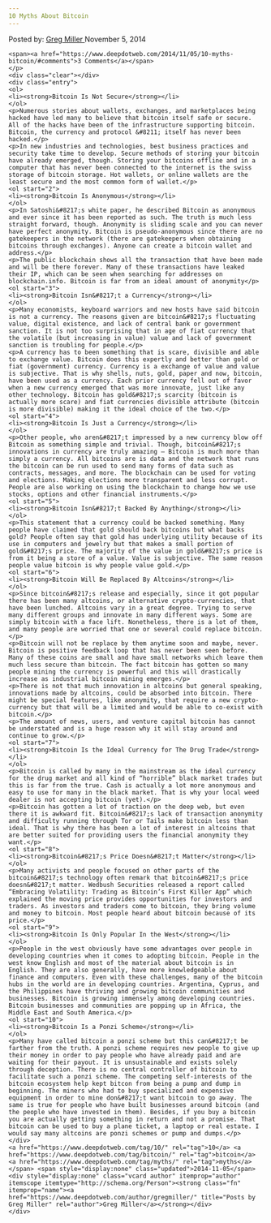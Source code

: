 ```yaml
---
10 Myths About Bitcoin
---
```

<article class="post-listing post-7034 post type-post status-publish format-standard has-post-thumbnail hentry  tag-545 tag-bitcoin tag-myths">
    <div class="post-inner">
        <span>Posted by: <a href="https://www.deepdotweb.com/author/gregmiller/" title="">Greg Miller </a></span>
    <span>November 5, 2014</span>
    
    <span><a href="https://www.deepdotweb.com/2014/11/05/10-myths-bitcoin/#comments">3 Comments</a></span>
    </p>
    <div class="clear"></div>
    <div class="entry">
    <ol>
    <li><strong>Bitcoin Is Not Secure</strong></li>
    </ol>
    <p>Numerous stories about wallets, exchanges, and marketplaces being hacked have led many to believe that bitcoin itself safe or secure. All of the hacks have been of the infrastructure supporting bitcoin. Bitcoin, the currency and protocol &#8211; itself has never been hacked.</p>
    <p>In new industries and technologies, best business practices and security take time to develop. Secure methods of storing your bitcoin have already emerged, though. Storing your bitcoins offline and in a computer that has never been connected to the internet is the swiss storage of bitcoin storage. Hot wallets, or online wallets are the least secure and the most common form of wallet.</p>
    <ol start="2">
    <li><strong>Bitcoin Is Anonymous</strong></li>
    </ol>
    <p>In Satoshi&#8217;s white paper, he described Bitcoin as anonymous and ever since it has been reported as such. The truth is much less straight forward, though. Anonymity is sliding scale and you can never have perfect anonymity. Bitcoin is pseudo-anonymous since there are no gatekeepers in the network (there are gatekeepers when obtaining bitcoins through exchanges). Anyone can create a bitcoin wallet and address.</p>
    <p>The public blockchain shows all the transaction that have been made and will be there forever. Many of these transactions have leaked their IP, which can be seen when searching for addresses on blockchain.info. Bitcoin is far from an ideal amount of anonymity</p>
    <ol start="3">
    <li><strong>Bitcoin Isn&#8217;t a Currency</strong></li>
    </ol>
    <p>Many economists, keyboard warriors and new hosts have said bitcoin is not a currency. The reasons given are bitcoin&#8217;s fluctuating value, digital existence, and lack of central bank or government sanction. It is not too surprising that in age of fiat currency that the volatile (but increasing in value) value and lack of government sanction is troubling for people.</p>
    <p>A currency has to been something that is scare, divisible and able to exchange value. Bitcoin does this expertly and better than gold or fiat (government) currency. Currency is a exchange of value and value is subjective. That is why shells, nuts, gold, paper and now, bitcoin, have been used as a currency. Each prior currency fell out of favor when a new currency emerged that was more innovate, just like any other technology. Bitcoin has gold&#8217;s scarcity (bitcoin is actually more scare) and fiat currencies divisible attribute (bitcoin is more divisible) making it the ideal choice of the two.</p>
    <ol start="4">
    <li><strong>Bitcoin Is Just a Currency</strong></li>
    </ol>
    <p>Other people, who aren&#8217;t impressed by a new currency blow off Bitcoin as something simple and trivial. Though, bitcoin&#8217;s innovations in currency are truly amazing – Bitcoin is much more than simply a currency. All bitcoins are is data and the network that runs the bitcoin can be run used to send many forms of data such as contracts, messages, and more. The blockchain can be used for voting and elections. Making elections more transparent and less corrupt. People are also working on using the blockchain to change how we use stocks, options and other financial instruments.</p>
    <ol start="5">
    <li><strong>Bitcoin Isn&#8217;t Backed By Anything</strong></li>
    </ol>
    <p>This statement that a currency could be backed something. Many people have claimed that gold should back bitcoins but what backs gold? People often say that gold has underlying utility because of its use in computers and jewelry but that makes a small portion of gold&#8217;s price. The majority of the value in gold&#8217;s price is from it being a store of a value. Value is subjective. The same reason people value bitcoin is why people value gold.</p>
    <ol start="6">
    <li><strong>Bitcoin Will Be Replaced By Altcoins</strong></li>
    </ol>
    <p>Since bitcoin&#8217;s release and especially, since it got popular there has been many altcoins, or alternative crypto-currencies, that have been lunched. Altcoins vary in a great degree. Trying to serve many different groups and innovate in many different ways. Some are simply bitcoin with a face lift. Nonetheless, there is a lot of them, and many people are worried that one or several could replace bitcoin.</p>
    <p>Bitcoin will not be replace by them anytime soon and maybe, never. Bitcoin is positive feedback loop that has never been seen before. Many of these coins are small and have small networks which leave them much less secure than bitcoin. The fact bitcoin has gotten so many people mining the currency is powerful and this will drastically increase as industrial bitcoin mining emerges.</p>
    <p>There is not that much innovation in altcoins but general speaking, innovations made by altcoins, could be absorbed into bitcoin. There might be special features, like anonymity, that require a new crypto-currency but that will be a limited and would be able to co-exist with bitcoin.</p>
    <p>The amount of news, users, and venture capital bitcoin has cannot be understated and is a huge reason why it will stay around and continue to grow.</p>
    <ol start="7">
    <li><strong>Bitcoin Is the Ideal Currency for The Drug Trade</strong></li>
    </ol>
    <p>Bitcoin is called by many in the mainstream as the ideal currency for the drug market and all kind of “horrible” black market trades but this is far from the true. Cash is actually a lot more anonymous and easy to use for many in the black market. That is why your local weed dealer is not accepting bitcoin (yet).</p>
    <p>Bitcoin has gotten a lot of traction on the deep web, but even there it is awkward fit. Bitcoin&#8217;s lack of transaction anonymity and difficulty running through Tor or Tails make bitcoin less than ideal. That is why there has been a lot of interest in altcoins that are better suited for providing users the financial anonymity they want.</p>
    <ol start="8">
    <li><strong>Bitcoin&#8217;s Price Doesn&#8217;t Matter</strong></li>
    </ol>
    <p>Many activists and people focused on other parts of the bitcoin&#8217;s technology often remark that bitcoin&#8217;s price doesn&#8217;t matter. Wedbush Securities released a report called “Embracing Volatility: Trading as Bitcoin’s First Killer App” which explained the moving price provides opportunities for investors and traders. As investors and traders come to bitcoin, they bring volume and money to bitcoin. Most people heard about bitcoin because of its price.</p>
    <ol start="9">
    <li><strong>Bitcoin Is Only Popular In the West</strong></li>
    </ol>
    <p>People in the west obviously have some advantages over people in developing countries when it comes to adopting bitcoin. People in the west know English and most of the material about bitcoin is in English. They are also generally, have more knowledgeable about finance and computers. Even with these challenges, many of the bitcoin hubs in the world are in developing countries. Argentina, Cyprus, and the Philippines have thriving and growing bitcoin communities and businesses. Bitcoin is growing immensely among developing countries. Bitcoin businesses and communities are popping up in Africa, the Middle East and South America.</p>
    <ol start="10">
    <li><strong>Bitcoin Is a Ponzi Scheme</strong></li>
    </ol>
    <p>Many have called bitcoin a ponzi scheme but this can&#8217;t be farther from the truth. A ponzi scheme requires new people to give up their money in order to pay people who have already paid and are waiting for their payout. It is unsustainable and exists solely through deception. There is no central controller of bitcoin to facilitate such a ponzi scheme. The competing self-interests of the bitcoin ecosystem help kept bitcon from being a pump and dump in beginning. The miners who had to buy specialized and expensive equipment in order to mine don&#8217;t want bitcoin to go away. The same is true for people who have built businesses around bitcoin (and the people who have invested in them). Besides, if you buy a bitcoin you are actually getting something in return and not a promise. That bitcoin can be used to buy a plane ticket, a laptop or real estate. I would say many altcoins are ponzi schemes or pump and dumps.</p>
    </div>
    <a href="https://www.deepdotweb.com/tag/10/" rel="tag">10</a> <a href="https://www.deepdotweb.com/tag/bitcoin/" rel="tag">bitcoin</a> <a href="https://www.deepdotweb.com/tag/myths/" rel="tag">myths</a></span> <span style="display:none" class="updated">2014-11-05</span>
    <div style="display:none" class="vcard author" itemprop="author" itemscope itemtype="http://schema.org/Person"><strong class="fn" itemprop="name"><a href="https://www.deepdotweb.com/author/gregmiller/" title="Posts by Greg Miller" rel="author">Greg Miller</a></strong></div>
    </div>
</article>

